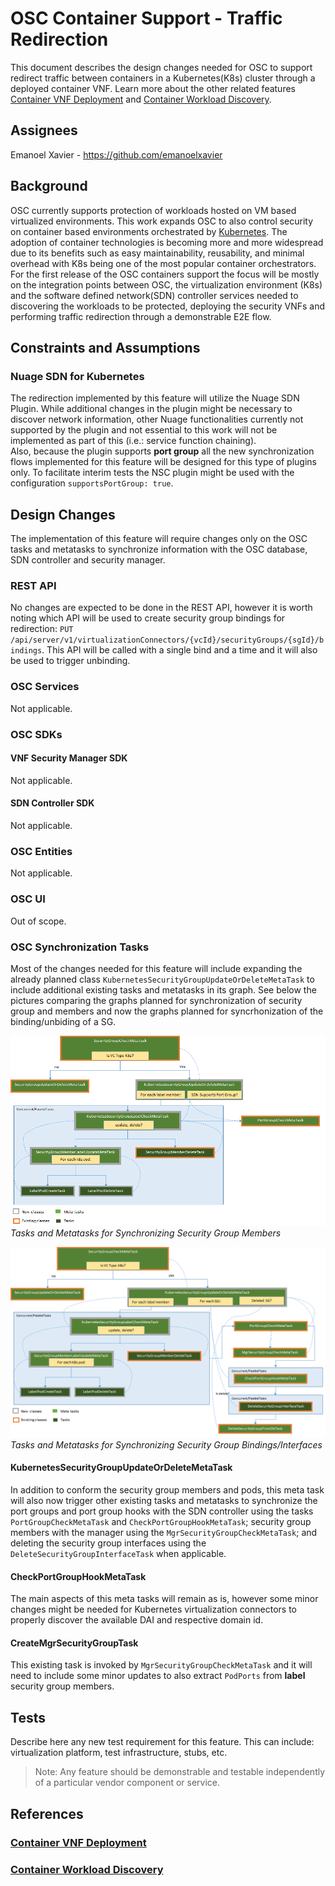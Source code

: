 # OSC Container Support - Traffic Redirection
This document describes the design changes needed for OSC to support redirect traffic between containers in a Kubernetes(K8s) cluster through a deployed container VNF.  Learn more about the other related features [Container VNF Deployment](#container-vnf-deployment) and [Container Workload Discovery](#container-workload-discovery).

## Assignees
Emanoel Xavier - https://github.com/emanoelxavier

## Background
OSC currently supports protection of workloads hosted on VM based virtualized environments. This work expands OSC to also control security on container based environments orchestrated by [Kubernetes](#kubernetes-home). The adoption of container technologies is becoming more and more widespread due to its benefits such as easy maintainability, reusability, and minimal overhead with K8s being one of the most popular container orchestrators.  
For the first release of the OSC containers support the focus will be mostly on the integration points between OSC, the virtualization environment (K8s) and the software defined network(SDN) controller services needed to discovering the workloads to be protected, deploying the security VNFs and performing traffic redirection through a demonstrable E2E flow.  

## Constraints and Assumptions

### Nuage SDN for Kubernetes
The redirection implemented by this feature will utilize the Nuage SDN Plugin.  While additional changes in the plugin might be necessary to discover network information, other Nuage functionalities currently not supported by the plugin and not essential to this work will not be implemented as part of this (i.e.: service function chaining).  
Also, because the plugin supports **port group** all the new synchronization flows implemented for this feature will be designed for this type of plugins only.  To facilitate interim tests the NSC plugin might be used with the configuration `supportsPortGroup: true`.  

## Design Changes
The implementation of this feature will require changes only on the OSC tasks and metatasks to synchronize information with the OSC database, SDN controller and security manager. 

### REST API  
No changes are expected to be done in the REST API, however it is worth noting which API will be used to create security group bindings for redirection:  `PUT /api/server/v1/virtualizationConnectors/{vcId}/securityGroups/{sgId}/bindings`.  This API will be called with a single bind and a time and it will also be used to trigger unbinding.  

### OSC Services
Not applicable.

### OSC SDKs

#### VNF Security Manager SDK
Not applicable.

#### SDN Controller SDK
Not applicable.

### OSC Entities  
Not applicable.

### OSC UI
Out of scope.

### OSC Synchronization Tasks
Most of the changes needed for this feature will include expanding the already planned class `KubernetesSecurityGroupUpdateOrDeleteMetaTask` to include additional existing tasks and metatasks in its graph. See below the pictures comparing the graphs planned for synchronization of security group and members and now the graphs planned for syncrhonization of the binding/unbiding of a SG.  

![](../workload-discovery/images/discovery-tasks.png)
*Tasks and Metatasks for Synchronizing Security Group Members*  



![](./images/redirection-tasks.png)
*Tasks and Metatasks for Synchronizing Security Group Bindings/Interfaces*

#### KubernetesSecurityGroupUpdateOrDeleteMetaTask  
In addition to conform the security group members and pods, this meta task will also now trigger other existing tasks and metatasks to synchronize the port groups and port group hooks with the SDN controller using the tasks `PortGroupCheckMetaTask` and `CheckPortGroupHookMetaTask`; security group members with the manager using the `MgrSecurityGroupCheckMetaTask`; and deleting  the security group interfaces using the `DeleteSecurityGroupInterfaceTask` when applicable.  

#### CheckPortGroupHookMetaTask  
The main aspects of this meta tasks will remain as is, however some minor changes might be needed for Kubernetes virtualization connectors to properly discover the available DAI and respective domain id.  

#### CreateMgrSecurityGroupTask
This existing task is invoked by `MgrSecurityGroupCheckMetaTask` and it will need to include some minor updates  to also extract `PodPorts` from **label** security group members.  

## Tests

Describe here any new test requirement for this feature. This can include: virtualization platform, test infrastructure, stubs, etc. 
> Note: Any feature should be demonstrable and testable independently of a particular vendor component or service. 

## References
### [Container VNF Deployment](https://github.com/opensecuritycontroller/community/blob/master/designs/containers/vnf-deployment/vnf-deployment.md)  
### [Container Workload Discovery](https://github.com/opensecuritycontroller/community/blob/master/designs/containers/workload-discovery/workload-discovery.md)  
